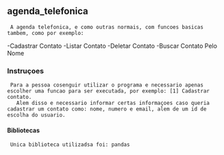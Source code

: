 ## agenda_telefonica

     A agenda telefonica, e como outras normais, com funcoes basicas tambem, como por exemplo:
   -Cadastrar Contato
   -Listar Contato
   -Deletar Contato
   -Buscar Contato Pelo Nome
  
### Instruçoes
     Para a pessoa cosenguir utilizar o programa e necessario apenas escolher uma funcao para ser executada, por exemplo: [1] Cadastrar contato.
       Alem disso e necessario informar certas informaçoes caso queria cadastrar um contato como: nome, numero e email, alem de um id de escolha do usuario.
       
#### Bibliotecas

     Unica biblioteca utilizadsa foi: pandas
     

